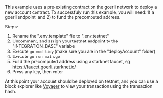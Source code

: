 
This example uses a pre-existing contract on the goerli network to deploy a new account contract. To successfuly run this example, you will need: 1) a goerli endpoint, and 2) to fund the precomputed address.

Steps:
1. Rename the ".env.template" file to ".env.testnet"
2. Uncomment, and assign your testnet endpoint to the "INTEGRATION_BASE" variable
3. Execute `go mod tidy` (make sure you are in the "deployAccount" folder)
4. Execute `go run main.go`
5. Fund the precomputed address using a starknet faucet, eg https://faucet.goerli.starknet.io/
6. Press any key, then enter

At this point your account should be deployed on testnet, and you can use a block explorer like [Voyager](https://voyager.online/) to view your transaction using the transaction hash.

